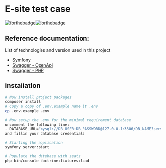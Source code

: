 # E-site test case
[![forthebadge](https://forthebadge.com/images/badges/built-by-developers.svg)](https://forthebadge.com)[![forthebadge](https://forthebadge.com/images/badges/open-source.svg)](https://forthebadge.com)

## Reference documentation:
List of technologies and version used in this project
- [Symfony](https://symfony.com/doc/current/index.html)
- [Swagger - OpenApi](https://symfony.com/bundles/NelmioApiDocBundle/current/index.html)
- [Swagger - PHP](https://zircote.github.io/swagger-php/guide/annotations.html)

## Installation
```bash
# Now install project packages
composer install
# Copy a copy of .env.example name it .env
cp .env.example .env

# Now setup the .env for the minimal requirement database
uncomment the following line: 
- DATABASE_URL="mysql://DB_USER:DB_PASSWORD@127.0.0.1:3306/DB_NAME?serverVersion=8&charset=utf8mb4"
and fillin your database credentials

# Starting the application
symfony server:start

# Populate the datebase with seats
php bin/console doctrine:fixtures:load
```

